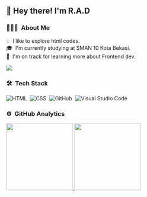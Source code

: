 <h2>👋 Hey there! I'm R.A.D</h2>

### 👨🏻‍💻 &nbsp;About Me

💡 &nbsp;I like to explore html codes.\
🎓 &nbsp;I'm currently studying at SMAN 10 Kota Bekasi.\
🌱 &nbsp;I'm on track for learning more about Frontend dev.

![](https://komarev.com/ghpvc/?username=Cremmer1&label=PROFILE+VIEWS)


### 🛠 &nbsp;Tech Stack

![HTML](https://img.shields.io/badge/-HTML-05122A?style=flat&logo=HTML5)&nbsp;
![CSS](https://img.shields.io/badge/-CSS-05122A?style=flat&logo=CSS3&logoColor=1572B6)&nbsp;
![GitHub](https://img.shields.io/badge/-GitHub-05122A?style=flat&logo=github)&nbsp;
![Visual Studio Code](https://img.shields.io/badge/-Visual%20Studio%20Code-05122A?style=flat&logo=visual-studio-code&logoColor=007ACC)&nbsp;




### ⚙️ &nbsp;GitHub Analytics

<p align="left">
<a href="https://github.com/Cremmer1">
  <img height="180em" src="https://github-readme-stats-eight-theta.vercel.app/api?username=Cremmer1&show_icons=true&theme=algolia&include_all_commits=true&count_private=true"/>
  <img height="180em" src="https://github-readme-stats-eight-theta.vercel.app/api/top-langs/?username=Cremmer1&layout=compact&langs_count=8&theme=algolia"/>
</a>
</p>
